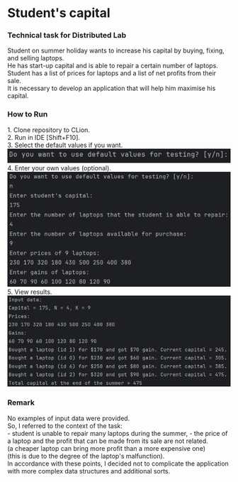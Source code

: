 # Student's capital
<h3>Technical task for Distributed Lab</h3>
Student on summer holiday wants to increase his capital by buying, fixing, and selling laptops.<br>
He has start-up capital and is able to repair a certain number of laptops.<br>
Student has a list of prices for laptops and a list of net profits from their sale.<br>
It is necessary to develop an application that will help him maximise his capital.
<h3>How to Run</h3>
1. Clone repository to CLion.<br>
2. Run in IDE [Shift+F10].<br>
3. Select the default values if you want.<br>
   <img src="resource/choice.png">
4. Enter your own values (optional).<br>
   <img src="resource/values.png">
5. View results.
   <img src="resource/results.png">
<h3>Remark</h3>
No examples of input data were provided.<br> 
So, I referred to the context of the task:<br>
- student is unable to repair many laptops during the summer,
- the price of a laptop and the profit that can be made from its sale are not related.<br>
(a cheaper laptop can bring more profit than a more expensive one)<br>
(this is due to the degree of the laptop's malfunction).<br>
In accordance with these points, I decided not to complicate the application with more complex data structures and additional sorts.
